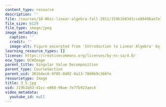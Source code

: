 ```yaml
---
content_type: resource
description: ''
file: /courses/18-06sc-linear-algebra-fall-2011/319b1b83d1cce88496ae7e7fb923aec4_3_5.jpg
file_size: 6129
file_type: image/jpeg
image_metadata:
  caption: ''
  credit: ''
  image-alt: Figure excerpted from 'Introduction to Linear Algebra' by G.S. Strang
learning_resource_types: []
license: https://creativecommons.org/licenses/by-nc-sa/4.0/
ocw_type: OCWImage
parent_title: Singular Value Decomposition
parent_type: CourseSection
parent_uid: 30164ec6-9f85-8d02-0a13-78d8b9c366fe
resourcetype: Image
title: 3_5.jpg
uid: 319b1b83-d1cc-e884-96ae-7e7fb923aec4
video_metadata:
  youtube_id: null
---
```

